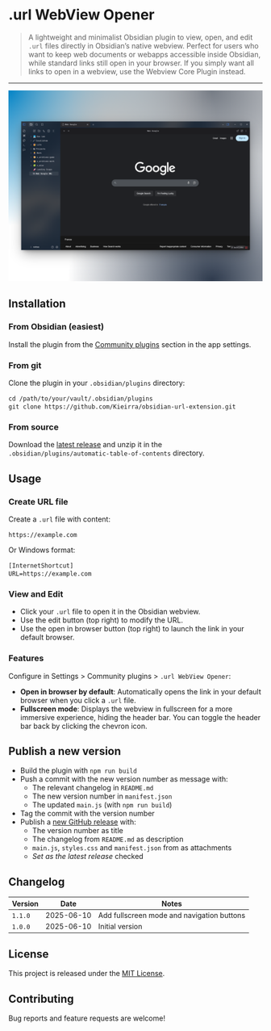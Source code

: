 # .url WebView Opener

> A lightweight and minimalist Obsidian plugin to view, open, and edit `.url` files directly in Obsidian’s native webview. Perfect for users who want to keep web documents or webapps accessible inside Obsidian, while standard links still open in your browser. If you simply want all links to open in a webview, use the Webview Core Plugin instead.

---

![demo](assets/screenshot-display.png)

## Installation

### From Obsidian (easiest)

Install the plugin from the [Community plugins](https://obsidian.md/plugins?search=.url%20webview%20opener) section in the app settings.

### From git

Clone the plugin in your `.obsidian/plugins` directory:

```shell
cd /path/to/your/vault/.obsidian/plugins
git clone https://github.com/Kieirra/obsidian-url-extension.git
```

### From source

Download the [latest release](https://github.com/kieirra/obsidian-url-extension/releases) and unzip it in the `.obsidian/plugins/automatic-table-of-contents` directory.

## Usage

### Create URL file

Create a `.url` file with content:
```
https://example.com
```

Or Windows format:
```
[InternetShortcut]
URL=https://example.com
```

### View and Edit

- Click your `.url` file to open it in the Obsidian webview.
- Use the edit button (top right) to modify the URL.
- Use the open in browser button (top right) to launch the link in your default browser.

### Features

Configure in Settings > Community plugins > `.url WebView Opener`:

- **Open in browser by default**: Automatically opens the link in your default browser when you click a `.url` file.
- **Fullscreen mode**: Displays the webview in fullscreen for a more immersive experience, hiding the header bar. You can toggle the header bar back by clicking the chevron icon.

## Publish a new version

- Build the plugin with `npm run build`
- Push a commit with the new version number as message with:
  - The relevant changelog in `README.md`
  - The new version number in `manifest.json`
  - The updated `main.js` (with `npm run build`)
- Tag the commit with the version number
- Publish a [new GitHub release](https://github.com/kieirra/obsidian-url-extension/releases/new) with:
  - The version number as title
  - The changelog from `README.md` as description
  - `main.js`, `styles.css` and `manifest.json` from as attachments
  - _Set as the latest release_ checked

## Changelog

| Version | Date | Notes |
| --- | --- | --- |
| `1.1.0` | 2025-06-10 | Add fullscreen mode and navigation buttons |
| `1.0.0` | 2025-06-10 | Initial version |

## License

This project is released under the [MIT License](LICENSE).

## Contributing

Bug reports and feature requests are welcome!